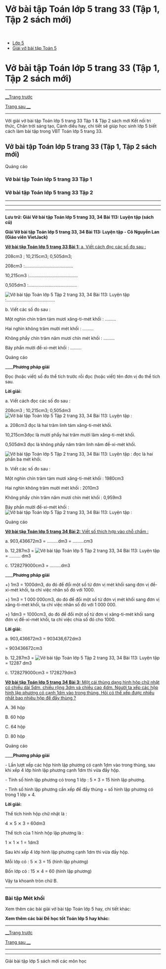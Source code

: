 # Vở bài tập Toán lớp 5 trang 33 (Tập 1, Tập 2 sách mới)

﻿

  * [Lớp 5](https://vietjack.com/series/lop-5.jsp)
  * [Giải vở bài tập Toán 5](https://vietjack.com/giai-vo-bai-tap-toan-5/index.jsp)



# Vở bài tập Toán lớp 5 trang 33 (Tập 1, Tập 2 sách mới)

* * *

[__Trang trước](https://vietjack.com/giai-vo-bai-tap-toan-5/bai-112-met-khoi.jsp)

[Trang sau __](https://vietjack.com/giai-vo-bai-tap-toan-5/bai-114-the-tich-hinh-hop-chu-nhat.jsp)

* * *

Với giải vở bài tập Toán lớp 5 trang 33 Tập 1 & Tập 2 sách mới Kết nối tri thức, Chân trời sáng tạo, Cánh diều hay, chi tiết sẽ giúp học sinh lớp 5 biết cách làm bài tập trong VBT Toán lớp 5 trang 33.

## Vở bài tập Toán lớp 5 trang 33 (Tập 1, Tập 2 sách mới)

Quảng cáo

### Vở bài tập Toán lớp 5 trang 33 Tập 1

### Vở bài tập Toán lớp 5 trang 33 Tập 2

* * *

* * *

* * *

**Lưu trữ: Giải Vở bài tập Toán lớp 5 trang 33, 34 Bài 113: Luyện tập (sách cũ)**

**Giải Vở bài tập Toán lớp 5 trang 33, 34 Bài 113: Luyện tập - Cô Nguyễn Lan (Giáo viên VietJack)**

[**Vở bài tập Toán lớp 5 trang 33 Bài 1:** a. Viết cách đọc các số đo sau : ](https://vietjack.com/giai-vo-bai-tap-toan-5/bai-1-trang-33-vbt-toan-5-tap-2.jsp)

208cm3 ; 10,215cm3; 0,505dm3;

208cm3 :…………………………………

10,215cm3 :…………………………………

0,505dm3 :…………………………………

![Vở bài tập Toán lớp 5 Tập 2 trang 33, 34 Bài 113: Luyện tập](https://vietjack.com/giai-vo-bai-tap-toan-5/images/bai-1-trang-33-vbt-toan-5-tap-2.PNG) :…………………………………

b. Viết các số đo sau :

Một nghìn chín trăm tám mươi xăng-ti-mét khối : ………

Hai nghìn không trăm mười mét khối : ………

Không phẩy chín trăm năm mươi chín mét khối : ………

Bảy phần mười đề-xi-mét khối : ………

Quảng cáo

____**Phương pháp giải**

Đọc (hoặc viết) số đo thể tích trước rồi đọc (hoặc viết) tên đơn vị đo thể tích sau. 

**Lời giải:**

a. Viết cách đọc các số đo sau :

208cm3 ; 10,215cm3; 0,505dm3![Vở bài tập Toán lớp 5 Tập 2 trang 33, 34 Bài 113: Luyện tập](https://vietjack.com/giai-vo-bai-tap-toan-5/images/bai-1-trang-33-vbt-toan-5-tap-2.PNG) :

a. 208cm3 đọc là hai trăm linh tám xăng-ti-mét khối.

10,215cm3đọc là mười phẩy hai trăm mười lăm xăng-ti-mét khối.

0,505dm3 đọc là không phẩy năm trăm linh năm đề-xi-mét khối.

![Vở bài tập Toán lớp 5 Tập 2 trang 33, 34 Bài 113: Luyện tập](https://vietjack.com/giai-vo-bai-tap-toan-5/images/bai-1-trang-33-vbt-toan-5-tap-2.PNG) : đọc là hai phần ba mét khối.

b. Viết các số đo sau :

Một nghìn chín trăm tám mươi xăng-ti-mét khối : 1980cm3

Hai nghìn không trăm mười mét khối : 2010m3

Không phẩy chín trăm năm mươi chín mét khối : 0,959m3

Bảy phần mười đề-xi-mét khối : ![Vở bài tập Toán lớp 5 Tập 2 trang 33, 34 Bài 113: Luyện tập](https://vietjack.com/giai-vo-bai-tap-toan-5/images/bai-1-trang-33-vbt-toan-5-tap-2-sua1.PNG) : 

Quảng cáo

[**Vở bài tập Toán lớp 5 trang 34 Bài 2:** Viết số thích hợp vào chỗ chấm : ](https://vietjack.com/giai-vo-bai-tap-toan-5/bai-2-trang-34-vbt-toan-5-tap-2.jsp)

a. 903,436672m3 = ………dm3 = ………cm3

b. 12,287m3 = ![Vở bài tập Toán lớp 5 Tập 2 trang 33, 34 Bài 113: Luyện tập](https://vietjack.com/giai-vo-bai-tap-toan-5/images/bai-2-trang-34-vbt-toan-5-tap-2.PNG) = ……… dm3

c. 1728279000cm3 = ………dm3

____**Phương pháp giải**

+) 1m3 = 1000dm3, do đó để đổi một số từ đơn vị mét khối sang đơn vị đề-xi-mét khối, ta chỉ việc nhân số đó với 1000.

+) 1m3 = 1 000 000cm3, do đó để đổi một số từ đơn vị mét khối sang đơn vị xăng-ti-mét khối, ta chỉ việc nhân số đó với 1 000 000.

+) 1dm3 = 1000cm3, do đó để đổi một số từ đơn vị xăng-ti-mét khối sang đơn vị đề-xi-mét khối, ta chỉ việc chia số đó cho 1000.

**Lời giải:**

a. 903,436672m3 = 903436,672dm3

= 903436672cm3

b. 12,287m3 = ![Vở bài tập Toán lớp 5 Tập 2 trang 33, 34 Bài 113: Luyện tập](https://vietjack.com/giai-vo-bai-tap-toan-5/images/bai-2-trang-34-vbt-toan-5-tap-2-1.PNG) = 12287 dm3

c. 1728279000cm3 = 1728279dm3

[**Vở bài tập Toán lớp 5 trang 34 Bài 3:** Một cái thùng dạng hình hộp chữ nhật có chiều dài 5dm, chiều rộng 3dm và chiều cao 4dm. Người ta xếp các hộp hình lập phương có cạnh 1dm vào trong thùng. Hỏi có thể xếp được nhiều nhất bao nhiêu hộp để đầy thùng ? ](https://vietjack.com/giai-vo-bai-tap-toan-5/bai-3-trang-34-vbt-toan-5-tap-2.jsp)

A. 36 hộp

B. 60 hộp

C. 64 hộp

D. 80 hộp

Quảng cáo

____**Phương pháp giải**

\- Lần lượt xếp các hộp hình lập phương có cạnh 1dm vào trong thùng, sau khi xếp 4 lớp hình lập phương cạnh 1dm thì vừa đầy hộp.

\- Tính số hình lập phương có trong 1 lớp : 5 × 3 = 15 hình lập phương.

\- Tình số hình lập phương cần xếp để đầy thùng = số hình lập phương có trong 1 lớp × 4.

**Lời giải:**

Thể tích hình hộp chữ nhật là :

4 ⨯ 5 ⨯ 3 = 60dm3

Thể tích của 1 hình hộp lập phương là :

1 ⨯ 1 ⨯ 1 = 1dm3

Sau khi xếp 4 lớp hình lập phương cạnh 1dm thì vừa đầy hộp.

Mỗi lớp có : 5 ⨯ 3 = 15 (hình lập phương)

Bốn lớp có : 15 ⨯ 4 = 60 (hình lập phương)

Vậy ta khoanh tròn chữ B.

* * *

### **Bài tập Mét khối**

Xem thêm các bài giải vở bài tập Toán lớp 5 hay, chi tiết khác:

**Xem thêm các bài Để học tốt Toán lớp 5 hay khác:**

* * *

[__Trang trước](https://vietjack.com/giai-vo-bai-tap-toan-5/bai-112-met-khoi.jsp)

[Trang sau __](https://vietjack.com/giai-vo-bai-tap-toan-5/bai-114-the-tich-hinh-hop-chu-nhat.jsp)

* * *

* * *

Giải bài tập lớp 5 sách mới các môn học
